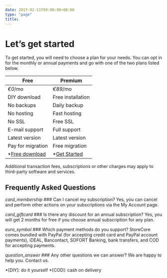 ```yaml
---
date: 2017-02-11T09:00:00+00:00
type: "page"
title:
---
```

# **Let’s** get started
To get started, you will need to choose a plan for your needs. You can opt in for the monthly or annual payments and go with one of the two plans listed below.

| Free  | Premium|
|-------|--------|
|*€0*/mo|*€89*/mo|
|DIY download|Free installation|
|No backups|Daily backup|
|No hosting|Fast hosting|
|No SSL|Free SSL|
|E-mail support|Full support|
|Latest version|Latest version|
|Pay for migration|Free migration|
|*[Free download](#)|*[Get Started](#)

Additional transaction fees, subscriptions or other charges may apply to third-party software and services.

## Frequently Asked Questions
<i class="material-icons">card_membership</i> ### Can I cancel my subscription?
Yes, you can cancel and perform other actions on your subscriptions via the My Account page.

<i class="material-icons">card_giftcard</i> ### Is there any discount for an annual subscription?
Yes, you will get 2 months for free if you choose annual subscription for any plan.

<i class="material-icons">euro_symbol</i> ### Which payment methods do you support?
StoreCore comes bundled with PayPal (for accepting credit card and PayPal account payments), iDEAL, Bancontact, SOFORT Banking, bank transfers, and COD for accepting payments.

<i class="material-icons">question_answer</i> ### Any other questions we can answer?
We are happy to help you. Contact us.

*[DIY]: do it yourself
*[COD]: cash on delivery

